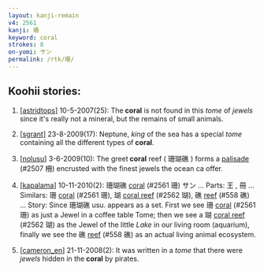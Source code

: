 ```yaml
---
layout: kanji-remain
v4: 2561
kanji: 珊
keyword: coral
strokes: 8
on-yomi: サン
permalink: /rtk/珊/
---
```


## Koohii stories: 

1) [<a href="http://kanji.koohii.com/profile/astridtops">astridtops</a>] 10-5-2007(25): The<strong> coral</strong> is not found in this <em>tome</em> of <em>jewels</em> since it&#039;s really not a mineral, but the remains of small animals.

2) [<a href="http://kanji.koohii.com/profile/sgrant">sgrant</a>] 23-8-2009(17): Neptune, <em>king</em> of the sea has a special <em>tome</em> containing all the different types of<strong> coral</strong>.

3) [<a href="http://kanji.koohii.com/profile/nolusu">nolusu</a>] 3-6-2009(10): The greet<strong> coral</strong> reef ( 珊瑚礁 ) forms a <a href="../v4/2507.html">palisade</a> (#2507 柵) encrusted with the finest jewels the ocean ca offer.

4) [<a href="http://kanji.koohii.com/profile/kapalama">kapalama</a>] 10-11-2010(2): 珊瑚礁 <a href="../v4/2561.html">coral</a> (#2561 珊) サン ... Parts: 王 , 冊 ... Similars: 珊 <a href="../v4/2561.html">coral</a> (#2561 珊), 瑚 <a href="../v4/2562.html">coral reef</a> (#2562 瑚), 礁 <a href="../v4/558.html">reef</a> (#558 礁) ... Story: Since 珊瑚礁 usu. appears as a set. First we see 珊 <a href="../v4/2561.html">coral</a> (#2561 珊) as just a Jewel in a coffee table Tome; then we see a 瑚 <a href="../v4/2562.html">coral reef</a> (#2562 瑚) as the Jewel of the little <em>Lake</em> in our living room (aquarium), finally we see the 礁 <a href="../v4/558.html">reef</a> (#558 礁) as an actual living animal ecosystem.

5) [<a href="http://kanji.koohii.com/profile/cameron_en">cameron_en</a>] 21-11-2008(2): It was written in a <em>tome</em> that there were <em>jewels</em> hidden in the<strong> coral</strong> by pirates.


